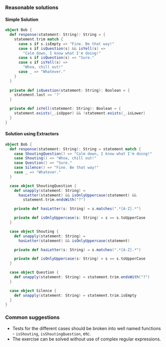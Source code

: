 ### Reasonable solutions

#### Simple Solution
```scala
object Bob {
  def response(statement: String): String = {
    statement.trim match {
      case s if s.isEmpty => "Fine. Be that way!"
      case s if isQuestion(s) && isYell(s) =>
        "Calm down, I know what I'm doing!"
      case s if isQuestion(s) => "Sure."
      case s if isYell(s) =>
        "Whoa, chill out!"
      case _ => "Whatever."
    }
  }
  
  private def isQuestion(statement: String): Boolean = {
    statement.last == '?'
  }

  private def isYell(statement: String): Boolean = {
    statement.exists(_.isUpper) && !statement.exists(_.isLower)
  }
}
```

#### Solution using Extractors

```scala
object Bob {
  def response(statement: String): String = statement match {
    case ShoutingQuestion() => "Calm down, I know what I'm doing!"
    case Shouting() => "Whoa, chill out!"
    case Question() => "Sure."
    case Silence() => "Fine. Be that way!"
    case _ => "Whatever."
  }

  case object ShoutingQuestion {
    def unapply(statement: String) =
      hasLetter(statement) && isOnlyUppercase(statement) &&
        statement.trim.endsWith("?")

    private def hasLetter(s: String) = s.matches(".*[A-Z].*")

    private def isOnlyUppercase(s: String) = s == s.toUpperCase
  }

  case object Shouting {
    def unapply(statement: String) =
      hasLetter(statement) && isOnlyUppercase(statement)

    private def hasLetter(s: String) = s.matches(".*[A-Z].*")

    private def isOnlyUppercase(s: String) = s == s.toUpperCase
  }

  case object Question {
    def unapply(statement: String) = statement.trim.endsWith("?")
  }

  case object Silence {
    def unapply(statement: String) = statement.trim.isEmpty
  }
}
```


### Common suggestions

- Tests for the different cases should be broken into well named functions - `isShouting`, `isShoutingQuestion`, etc.
- The exercise can be solved without use of complex regular expressions.

